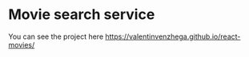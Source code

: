 # Movie search service

You can see the project here https://valentinvenzhega.github.io/react-movies/
